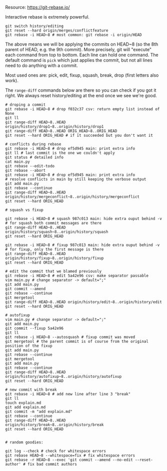 Resource: https://git-rebase.io/

Interactive rebase is extremely powerful.

```
git switch history/editing
git reset --hard origin/merges/conflictfeature
git rebase -i HEAD~8 # most common: git rebase -i origin/HEAD
```

The above means we will be applying the commits on HEAD~8 (so the 8th parent of
HEAD, e.g. the 9th commit). More precisely, git will "execute" each command
from top to bottom. Each line can hold one command. The default command is
`pick` which just applies the commit, but not all lines need to do anything
with a commit.

Most used ones are: pick, edit, fixup, squash, break, drop (first letters also
work).

The `range-diff` commands below are there so you can check if you got
it right. We always reset history/editing at the end once we see we're
good.

```
# droping a commit
git rebase -i HEAD~8 # drop f032c37 csv: return empty list instead of None
git ll
git range-diff HEAD~8..HEAD origin/history/drop1~8..origin/history/drop1
git range-diff HEAD~8..HEAD ORIG_HEAD~8..ORIG_HEAD
git reset --hard ORIG_HEAD # if it succeeded but you don't want it

# conflicts during rebase
git rebase -i HEAD~8 # drop ef5d945 main: print extra info
git ll # last commit is the one we couldn't apply
git status # detailed info
cat main.py
git rebase --edit-todo
git rebase --abort
git rebase -i HEAD~8 # drop ef5d945 main: print extra info
# resolve conflicts in main by still keeping the verbose output
git add main.py
git rebase --continue
git range-diff HEAD~8..HEAD origin/history/mergeconflict~8..origin/history/mergeconflict
git reset --hard ORIG_HEAD

# squash vs fixup

git rebase -i HEAD~8 # squash 987c013 main: hide extra ouput behind -v
# for squash both commit messages are there
git range-diff HEAD~8..HEAD origin/history/squash~8..origin/history/squash
git reset --hard ORIG_HEAD

git rebase -i HEAD~8 # fixup 987c013 main: hide extra ouput behind -v
# for fixup, only the first message is there
git range-diff HEAD~8..HEAD origin/history/fixup~8..origin/history/fixup
git reset --hard ORIG_HEAD

# edit the commit that we blamed previously
git rebase -i HEAD~8 # edit 5a42e96 csv: make separator passable
vim main.py # change separator -> default=";"
git add main.py
git commit --amend
git rebase --continue
git mergetool
git range-diff HEAD~8..HEAD origin/history/edit~8..origin/history/edit
git reset --hard ORIG_HEAD

# autofixup
vim main.py # change separator -> default=";"
git add main.py
git commit --fixup 5a42e96
git ll
git rebase -i HEAD~8 --autosquash # fixup commit was moved
git mergetool # the parent commit is of course from the original position of the fixup
git add main.py
git rebase --continue
git mergetool
git add main.py
git rebase --continue
git range-diff HEAD~8..HEAD origin/history/autofixup~8..origin/history/autofixup
git reset --hard ORIG_HEAD

# new commit with break
git rebase -i HEAD~8 # add new line after line 3 "break"
git ll
touch explain.md
git add explain.md
git commit -m "add explain.md"
git rebase --continue
git range-diff HEAD~8..HEAD origin/history/break~8..origin/history/break
git reset --hard ORIG_HEAD


# random goodies:

git log --check # check for whitespace errors
git rebase HEAD~8 --whitespace=fix # fix whitespace errors
git rebase -r HEAD~8 --exec 'git commit --amend --no-edit --reset-author' # fix bad commit authors

```

